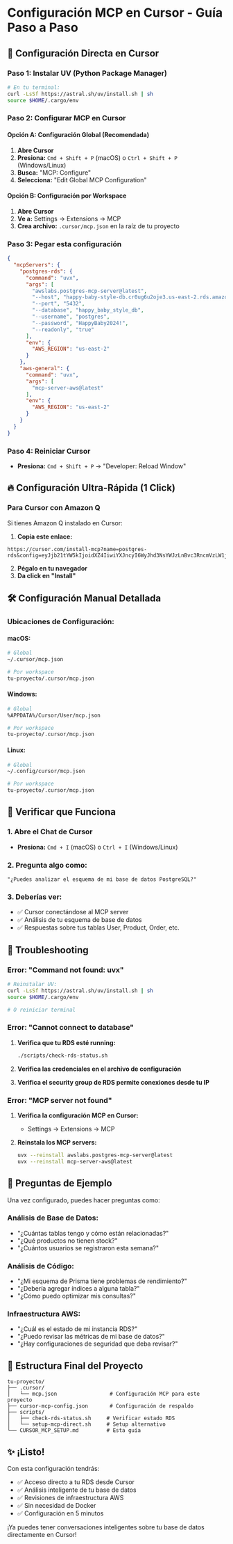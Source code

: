 # Configuración MCP en Cursor - Guía Paso a Paso

## 🎯 Configuración Directa en Cursor

### Paso 1: Instalar UV (Python Package Manager)
```bash
# En tu terminal:
curl -LsSf https://astral.sh/uv/install.sh | sh
source $HOME/.cargo/env
```

### Paso 2: Configurar MCP en Cursor

#### Opción A: Configuración Global (Recomendada)
1. **Abre Cursor**
2. **Presiona:** `Cmd + Shift + P` (macOS) o `Ctrl + Shift + P` (Windows/Linux)
3. **Busca:** "MCP: Configure"
4. **Selecciona:** "Edit Global MCP Configuration"

#### Opción B: Configuración por Workspace
1. **Abre Cursor**
2. **Ve a:** Settings → Extensions → MCP
3. **Crea archivo:** `.cursor/mcp.json` en la raíz de tu proyecto

### Paso 3: Pegar esta configuración

```json
{
  "mcpServers": {
    "postgres-rds": {
      "command": "uvx",
      "args": [
        "awslabs.postgres-mcp-server@latest",
        "--host", "happy-baby-style-db.cr0ug6u2oje3.us-east-2.rds.amazonaws.com",
        "--port", "5432",
        "--database", "happy_baby_style_db", 
        "--username", "postgres",
        "--password", "HappyBaby2024!",
        "--readonly", "true"
      ],
      "env": {
        "AWS_REGION": "us-east-2"
      }
    },
    "aws-general": {
      "command": "uvx",
      "args": [
        "mcp-server-aws@latest"
      ],
      "env": {
        "AWS_REGION": "us-east-2"
      }
    }
  }
}
```

### Paso 4: Reiniciar Cursor
- **Presiona:** `Cmd + Shift + P` → "Developer: Reload Window"

## 🔥 Configuración Ultra-Rápida (1 Click)

### Para Cursor con Amazon Q
Si tienes Amazon Q instalado en Cursor:

1. **Copia este enlace:**
```
https://cursor.com/install-mcp?name=postgres-rds&config=eyJjb21tYW5kIjoidXZ4IiwiYXJncyI6WyJhd3NsYWJzLnBvc3RncmVzLW1jcC1zZXJ2ZXJAQGF0ZXN0IiwiLS1ob3N0IiwiaGFwcHktYmFieS1zdHlsZS1kYi5jcjB1ZzZ1Mm9qZTMudXMtZWFzdC0yLnJkcy5hbWF6b25hd3MuY29tIiwiLS1wb3J0IiwiNTQzMiIsIi0tZGF0YWJhc2UiLCJoYXBweV9iYWJ5X3N0eWxlX2RiIiwiLS11c2VybmFtZSIsInBvc3RncmVzIiwiLS1wYXNzd29yZCIsIkhhcHB5QmFieTIwMjQhIiwiLS1yZWFkb25seSIsInRydWUiXSwiZW52Ijp7IkFXU19SRUdJT04iOiJ1cy1lYXN0LTIifX0%3D
```

2. **Pégalo en tu navegador**
3. **Da click en "Install"**

## 🛠️ Configuración Manual Detallada

### Ubicaciones de Configuración:

#### macOS:
```bash
# Global
~/.cursor/mcp.json

# Por workspace
tu-proyecto/.cursor/mcp.json
```

#### Windows:
```bash
# Global  
%APPDATA%/Cursor/User/mcp.json

# Por workspace
tu-proyecto/.cursor/mcp.json
```

#### Linux:
```bash
# Global
~/.config/cursor/mcp.json

# Por workspace
tu-proyecto/.cursor/mcp.json
```

## 🔧 Verificar que Funciona

### 1. Abre el Chat de Cursor
- **Presiona:** `Cmd + I` (macOS) o `Ctrl + I` (Windows/Linux)

### 2. Pregunta algo como:
```
"¿Puedes analizar el esquema de mi base de datos PostgreSQL?"
```

### 3. Deberías ver:
- ✅ Cursor conectándose al MCP server
- ✅ Análisis de tu esquema de base de datos
- ✅ Respuestas sobre tus tablas User, Product, Order, etc.

## 🐛 Troubleshooting

### Error: "Command not found: uvx"
```bash
# Reinstalar UV:
curl -LsSf https://astral.sh/uv/install.sh | sh
source $HOME/.cargo/env

# O reiniciar terminal
```

### Error: "Cannot connect to database"
1. **Verifica que tu RDS esté running:**
   ```bash
   ./scripts/check-rds-status.sh
   ```

2. **Verifica las credenciales en el archivo de configuración**

3. **Verifica el security group de RDS permite conexiones desde tu IP**

### Error: "MCP server not found"
1. **Verifica la configuración MCP en Cursor:**
   - Settings → Extensions → MCP
   
2. **Reinstala los MCP servers:**
   ```bash
   uvx --reinstall awslabs.postgres-mcp-server@latest
   uvx --reinstall mcp-server-aws@latest
   ```

## 🎯 Preguntas de Ejemplo

Una vez configurado, puedes hacer preguntas como:

### Análisis de Base de Datos:
- "¿Cuántas tablas tengo y cómo están relacionadas?"
- "¿Qué productos no tienen stock?"
- "¿Cuántos usuarios se registraron esta semana?"

### Análisis de Código:
- "¿Mi esquema de Prisma tiene problemas de rendimiento?"
- "¿Debería agregar índices a alguna tabla?"
- "¿Cómo puedo optimizar mis consultas?"

### Infraestructura AWS:
- "¿Cuál es el estado de mi instancia RDS?"
- "¿Puedo revisar las métricas de mi base de datos?"
- "¿Hay configuraciones de seguridad que deba revisar?"

## 📁 Estructura Final del Proyecto

```
tu-proyecto/
├── .cursor/
│   └── mcp.json                 # Configuración MCP para este proyecto
├── cursor-mcp-config.json       # Configuración de respaldo
├── scripts/
│   ├── check-rds-status.sh     # Verificar estado RDS
│   └── setup-mcp-direct.sh     # Setup alternativo
└── CURSOR_MCP_SETUP.md         # Esta guía
```

## ✨ ¡Listo!

Con esta configuración tendrás:
- ✅ Acceso directo a tu RDS desde Cursor
- ✅ Análisis inteligente de tu base de datos
- ✅ Revisiones de infraestructura AWS
- ✅ Sin necesidad de Docker
- ✅ Configuración en 5 minutos

¡Ya puedes tener conversaciones inteligentes sobre tu base de datos directamente en Cursor!